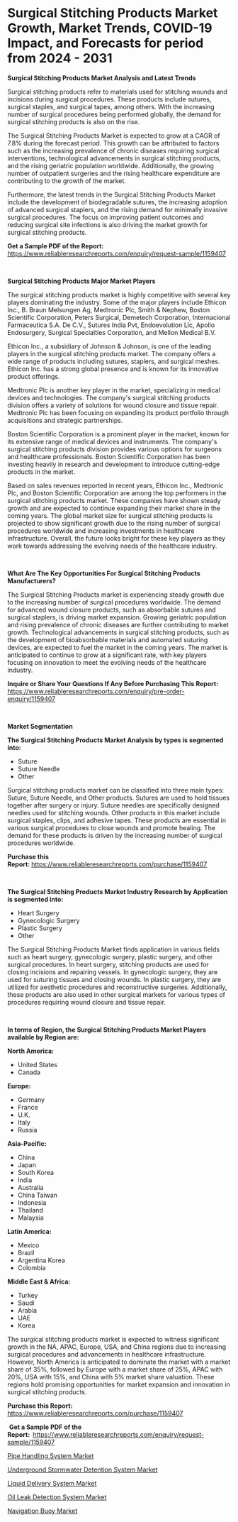 <p><h1>Surgical Stitching Products Market Growth, Market Trends, COVID-19 Impact, and Forecasts for period from 2024 - 2031</h1></p><p><strong>Surgical Stitching Products Market Analysis and Latest Trends</strong></p>
<p><p>Surgical stitching products refer to materials used for stitching wounds and incisions during surgical procedures. These products include sutures, surgical staples, and surgical tapes, among others. With the increasing number of surgical procedures being performed globally, the demand for surgical stitching products is also on the rise.</p><p>The Surgical Stitching Products Market is expected to grow at a CAGR of 7.8% during the forecast period. This growth can be attributed to factors such as the increasing prevalence of chronic diseases requiring surgical interventions, technological advancements in surgical stitching products, and the rising geriatric population worldwide. Additionally, the growing number of outpatient surgeries and the rising healthcare expenditure are contributing to the growth of the market.</p><p>Furthermore, the latest trends in the Surgical Stitching Products Market include the development of biodegradable sutures, the increasing adoption of advanced surgical staplers, and the rising demand for minimally invasive surgical procedures. The focus on improving patient outcomes and reducing surgical site infections is also driving the market growth for surgical stitching products.</p></p>
<p><strong>Get a Sample PDF of the Report:&nbsp;</strong> <a href="https://www.reliableresearchreports.com/enquiry/request-sample/1159407">https://www.reliableresearchreports.com/enquiry/request-sample/1159407</a></p>
<p>&nbsp;</p>
<p><strong>Surgical Stitching Products Major Market Players</strong></p>
<p><p>The surgical stitching products market is highly competitive with several key players dominating the industry. Some of the major players include Ethicon Inc., B. Braun Melsungen Ag, Medtronic Plc, Smith & Nephew, Boston Scientific Corporation, Peters Surgical, Demetech Corporation, Internacional Farmaceutica S.A. De C.V., Sutures India Pvt, Endoevolution Llc, Apollo Endosurgery, Surgical Specialties Corporation, and Mellon Medical B.V.</p><p>Ethicon Inc., a subsidiary of Johnson & Johnson, is one of the leading players in the surgical stitching products market. The company offers a wide range of products including sutures, staplers, and surgical meshes. Ethicon Inc. has a strong global presence and is known for its innovative product offerings.</p><p>Medtronic Plc is another key player in the market, specializing in medical devices and technologies. The company's surgical stitching products division offers a variety of solutions for wound closure and tissue repair. Medtronic Plc has been focusing on expanding its product portfolio through acquisitions and strategic partnerships.</p><p>Boston Scientific Corporation is a prominent player in the market, known for its extensive range of medical devices and instruments. The company's surgical stitching products division provides various options for surgeons and healthcare professionals. Boston Scientific Corporation has been investing heavily in research and development to introduce cutting-edge products in the market.</p><p>Based on sales revenues reported in recent years, Ethicon Inc., Medtronic Plc, and Boston Scientific Corporation are among the top performers in the surgical stitching products market. These companies have shown steady growth and are expected to continue expanding their market share in the coming years. The global market size for surgical stitching products is projected to show significant growth due to the rising number of surgical procedures worldwide and increasing investments in healthcare infrastructure. Overall, the future looks bright for these key players as they work towards addressing the evolving needs of the healthcare industry.</p></p>
<p>&nbsp;</p>
<p><strong>What Are The Key Opportunities For Surgical Stitching Products Manufacturers?</strong></p>
<p><p>The Surgical Stitching Products market is experiencing steady growth due to the increasing number of surgical procedures worldwide. The demand for advanced wound closure products, such as absorbable sutures and surgical staplers, is driving market expansion. Growing geriatric population and rising prevalence of chronic diseases are further contributing to market growth. Technological advancements in surgical stitching products, such as the development of bioabsorbable materials and automated suturing devices, are expected to fuel the market in the coming years. The market is anticipated to continue to grow at a significant rate, with key players focusing on innovation to meet the evolving needs of the healthcare industry.</p></p>
<p><strong>Inquire or Share Your Questions If Any Before Purchasing This Report:</strong> <a href="https://www.reliableresearchreports.com/enquiry/pre-order-enquiry/1159407">https://www.reliableresearchreports.com/enquiry/pre-order-enquiry/1159407</a></p>
<p>&nbsp;</p>
<p><strong>Market Segmentation</strong></p>
<p><strong>The Surgical Stitching Products Market Analysis by types is segmented into:</strong></p>
<p><ul><li>Suture</li><li>Suture Needle</li><li>Other</li></ul></p>
<p><p>Surgical stitching products market can be classified into three main types: Suture, Suture Needle, and Other products. Sutures are used to hold tissues together after surgery or injury. Suture needles are specifically designed needles used for stitching wounds. Other products in this market include surgical staples, clips, and adhesive tapes. These products are essential in various surgical procedures to close wounds and promote healing. The demand for these products is driven by the increasing number of surgical procedures worldwide.</p></p>
<p><strong>Purchase this Report:&nbsp;</strong><a href="https://www.reliableresearchreports.com/purchase/1159407">https://www.reliableresearchreports.com/purchase/1159407</a></p>
<p>&nbsp;</p>
<p><strong>The Surgical Stitching Products Market Industry Research by Application is segmented into:</strong></p>
<p><ul><li>Heart Surgery</li><li>Gynecologic Surgery</li><li>Plastic Surgery</li><li>Other</li></ul></p>
<p><p>The Surgical Stitching Products Market finds application in various fields such as heart surgery, gynecologic surgery, plastic surgery, and other surgical procedures. In heart surgery, stitching products are used for closing incisions and repairing vessels. In gynecologic surgery, they are used for suturing tissues and closing wounds. In plastic surgery, they are utilized for aesthetic procedures and reconstructive surgeries. Additionally, these products are also used in other surgical markets for various types of procedures requiring wound closure and tissue repair.</p></p>
<p>&nbsp;</p>
<p><strong>In terms of Region, the Surgical Stitching Products Market Players available by Region are:</strong></p>
<p>
    <p> <strong> North America: </strong>
        <ul>
            <li>United States</li>
            <li>Canada</li>
        </ul>
        </p> 
    <p> <strong> Europe: </strong>
        <ul>
            <li>Germany</li>
            <li>France</li>
            <li>U.K.</li>
            <li>Italy</li>
            <li>Russia</li>
        </ul>
        </p> 
    <p> <strong> Asia-Pacific: </strong>
        <ul>
            <li>China</li>
            <li>Japan</li>
            <li>South Korea</li>
            <li>India</li>
            <li>Australia</li>
            <li>China Taiwan</li>
            <li>Indonesia</li>
            <li>Thailand</li>
            <li>Malaysia</li>
        </ul>
        </p> 
    <p> <strong> Latin America: </strong>
        <ul>
            <li>Mexico</li>
            <li>Brazil</li>
            <li>Argentina Korea</li>
            <li>Colombia</li>
        </ul>
        </p> 
    <p> <strong> Middle East & Africa: </strong>
        <ul>
            <li>Turkey</li>
            <li>Saudi</li>
            <li>Arabia</li>
            <li>UAE</li>
            <li>Korea</li>
        </ul>
    </p>
    </p>
<p><p>The surgical stitching products market is expected to witness significant growth in the NA, APAC, Europe, USA, and China regions due to increasing surgical procedures and advancements in healthcare infrastructure. However, North America is anticipated to dominate the market with a market share of 35%, followed by Europe with a market share of 25%, APAC with 20%, USA with 15%, and China with 5% market share valuation. These regions hold promising opportunities for market expansion and innovation in surgical stitching products.</p></p>
<p><strong>Purchase this Report: </strong><a href="https://www.reliableresearchreports.com/purchase/1159407">https://www.reliableresearchreports.com/purchase/1159407</a></p>
<p>&nbsp;<strong>Get a Sample PDF of the Report:&nbsp;&nbsp;</strong><a href="https://www.reliableresearchreports.com/enquiry/request-sample/1159407">https://www.reliableresearchreports.com/enquiry/request-sample/1159407</a></p>
<p><strong></strong></p>
<p><p><a href="https://medium.com/@karleelakin435/pipe-handling-system-market-size-cagr-trends-2024-2030-5bc506df87d7">Pipe Handling System Market</a></p><p><a href="https://medium.com/@williambatz35/underground-stormwater-detention-system-market-furnishes-information-on-market-share-market-1eb811275845">Underground Stormwater Detention System Market</a></p><p><a href="https://medium.com/@karleelakin435/analyzing-liquid-delivery-system-market-global-industry-perspective-and-forecast-2024-to-2031-40ca5df33edc">Liquid Delivery System Market</a></p><p><a href="https://medium.com/@williambatz35/oil-leak-detection-system-market-comprehensive-assessment-by-type-application-and-geography-a5643599ccab">Oil Leak Detection System Market</a></p><p><a href="https://medium.com/@williambatz35/navigation-buoy-market-exploring-market-share-market-trends-and-future-growth-4db16e1b9dde">Navigation Buoy Market</a></p></p>